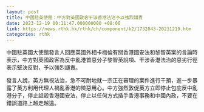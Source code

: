 ```yaml
---
layout: post
title: 中國駐英使館：中方對英國政客干涉香港法治予以強烈譴責
date: 2023-12-19 00:11:47.000000000 +08:00
link: https://news.rthk.hk/rthk/ch/component/k2/1732843-20231219.htm
categories: rthk
---
```


中國駐英國大使館發言人回應英國外相卡梅倫有關香港國安法和黎智英案的言論時表示，中方對英國政客為反中亂港首惡分子黎智英說項、干涉香港法治的惡劣行徑表示堅決反對，予以強烈譴責。

發言人說，英方無視法治，急不可耐地就一宗正在審理的案件進行干預，進一步暴露了英方利用代理人禍亂香港的險惡用心。中方強烈敦促英方立即停止包庇反中亂港分子，停止詆毀香港國安法，停止以任何方式插手香港事務和中國內政，不要在錯誤道路上越走越遠。
